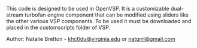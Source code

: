 This code is designed to be used in OpenVSP. It is a customizable dual-stream turbofan engine component that can be modified using sliders like the other various VSP components. To be used it must be downloaded and placed in the customscripts folder of VSP.

Author: Natalie Bretton - khc6du@virginia.edu or natgrrl@gmail.com

